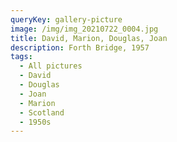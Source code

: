 ```yaml
---
queryKey: gallery-picture
image: /img/img_20210722_0004.jpg
title: David, Marion, Douglas, Joan
description: Forth Bridge, 1957
tags:
  - All pictures
  - David
  - Douglas
  - Joan
  - Marion
  - Scotland
  - 1950s
---
```

